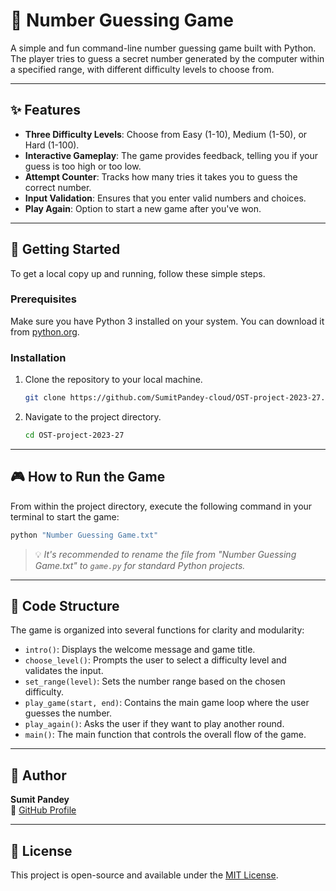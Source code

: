 # 🎯 Number Guessing Game

A simple and fun command-line number guessing game built with Python. The player tries to guess a secret number generated by the computer within a specified range, with different difficulty levels to choose from.

---

## ✨ Features

- **Three Difficulty Levels**: Choose from Easy (1-10), Medium (1-50), or Hard (1-100).
- **Interactive Gameplay**: The game provides feedback, telling you if your guess is too high or too low.
- **Attempt Counter**: Tracks how many tries it takes you to guess the correct number.
- **Input Validation**: Ensures that you enter valid numbers and choices.
- **Play Again**: Option to start a new game after you've won.

---

## 🚀 Getting Started

To get a local copy up and running, follow these simple steps.

### Prerequisites

Make sure you have Python 3 installed on your system. You can download it from [python.org](https://www.python.org/downloads/).

### Installation

1. Clone the repository to your local machine.
    ```sh
    git clone https://github.com/SumitPandey-cloud/OST-project-2023-27.git
    ```
2. Navigate to the project directory.
    ```sh
    cd OST-project-2023-27
    ```

---

## 🎮 How to Run the Game

From within the project directory, execute the following command in your terminal to start the game:

```sh
python "Number Guessing Game.txt"
```
> 💡 *It's recommended to rename the file from "Number Guessing Game.txt" to `game.py` for standard Python projects.*

---

## 📂 Code Structure

The game is organized into several functions for clarity and modularity:

- `intro()`: Displays the welcome message and game title.
- `choose_level()`: Prompts the user to select a difficulty level and validates the input.
- `set_range(level)`: Sets the number range based on the chosen difficulty.
- `play_game(start, end)`: Contains the main game loop where the user guesses the number.
- `play_again()`: Asks the user if they want to play another round.
- `main()`: The main function that controls the overall flow of the game.

---

## 🧠 Author

**Sumit Pandey**  
📧 [GitHub Profile](https://github.com/SumitPandey-cloud)

---

## 🏁 License

This project is open-source and available under the [MIT License](LICENSE).
